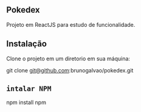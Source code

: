 ## Pokedex

Projeto em ReactJS para estudo de funcionalidade.

## Instalação

Clone o projeto em um diretorio em sua máquina:

git clone git@github.com:brunogalvao/pokedex.git

## `intalar NPM`

npm install npm